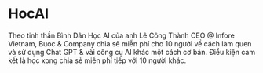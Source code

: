 # HocAI
Theo tinh thần Bình Dân Học AI của anh Lê Công Thành CEO @ Infore Vietnam, Buoc &amp; Company chia sẻ miễn phí cho 10 người về cách làm quen và sử dụng Chat GPT &amp; vài công cụ AI khác một cách cơ bản. Điều kiện cam kết là học xong chia sẻ miễn phí tiếp với 10 người khác.
